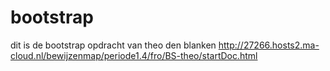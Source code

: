 # bootstrap
dit is de bootstrap opdracht van theo den blanken
http://27266.hosts2.ma-cloud.nl/bewijzenmap/periode1.4/fro/BS-theo/startDoc.html
